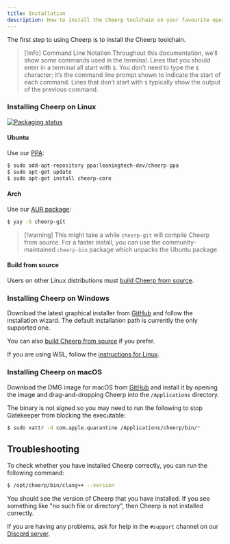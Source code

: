 ```yaml
---
title: Installation
description: How to install the Cheerp toolchain on your favourite operating system
---
```


The first step to using Cheerp is to install the Cheerp toolchain.

> [!info] Command Line Notation
> Throughout this documentation, we’ll show some commands used in the terminal. Lines that you should enter in a terminal all start with `$`. You don’t need to type the `$` character; it’s the command line prompt shown to indicate the start of each command. Lines that don’t start with `$` typically show the output of the previous command.

### Installing Cheerp on Linux

[![Packaging status](https://repology.org/badge/vertical-allrepos/cheerp.svg)](https://repology.org/project/cheerp/versions)

#### Ubuntu

Use our [PPA](https://launchpad.net/~leaningtech-dev/+archive/ubuntu/cheerp-ppa):

```sh
$ sudo add-apt-repository ppa:leaningtech-dev/cheerp-ppa
$ sudo apt-get update
$ sudo apt-get install cheerp-core
```

#### Arch

Use our [AUR package](https://aur.archlinux.org/packages/cheerp-git):

```sh
$ yay -S cheerp-git
```

> [!warning] This might take a while
> `cheerp-git` will compile Cheerp from source. For a faster install, you can use the community-maintained `cheerp-bin` package which unpacks the Ubuntu package.

<!-- TODO: Nix -->

#### Build from source

Users on other Linux distributions must [build Cheerp from source](/cheerp/building-from-source/linux).

### Installing Cheerp on Windows

Download the latest graphical installer from [GitHub](https://github.com/leaningtech/cheerp-meta/releases) and follow the installation wizard. The default installation path is currently the only supported one.

You can also [build Cheerp from source](/cheerp/building-from-source/windows) if you prefer.

If you are using WSL, follow the [instructions for Linux](#installing-cheerp-on-linux).

### Installing Cheerp on macOS

<!-- TODO: brew -->

Download the DMG image for macOS from [GitHub](https://github.com/leaningtech/cheerp-meta/releases) and install it by opening the image and drag-and-dropping Cheerp into the `/Applications` directory.

The binary is not signed so you may need to run the following to stop Gatekeeper from blocking the executable:

```sh
$ sudo xattr -d com.apple.quarantine /Applications/cheerp/bin/*
```

## Troubleshooting

To check whether you have installed Cheerp correctly, you can run the following command:

```sh
$ /opt/cheerp/bin/clang++ --version
```

You should see the version of Cheerp that you have installed. If you see something like "no such file or directory", then Cheerp is not installed correctly.

If you are having any problems, ask for help in the `#support` channel on our [Discord server](https://discord.leaningtech.com).

